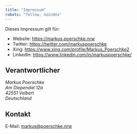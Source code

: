 ```yaml
---
title: "Impressum"
robots: "follow, noindex"
---
```


Dieses Impressum gilt für:

* Website: https://markus.poerschke.nrw
* Twitter: https://twitter.com/markuspoerschke
* Xing: https://www.xing.com/profile/Markus_Poerschke2
* LinkedIn: https://www.linkedin.com/in/markuspoerschke/

## Verantwortlicher

<address>
    Markus Poerschke<br>
    Am Diependal 12a<br>
    42551 Velbert<br>
    Deutschland
</address>

## Kontakt

E-Mail: [markus@poerschke.nrw](mailto:markus@poerschke.nrw)
